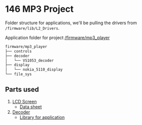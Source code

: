 # 146 MP3 Project

Folder structure for applications, we'll be pulling the drivers from `/firmware/lib/L2_Drivers`.

Application folder for project [/firmware/mp3_player](https://github.com/LopezChris/MPTrio/tree/master/firmware/mp3_player)

~~~bash
firmware/mp3_player
├── controls
├── decoder
│   └── VS1053_decoder
├── display
│   └── nokia_5110_display
└── file_sys
~~~

## Parts used

1. [LCD Screen](https://www.sparkfun.com/products/10168)
    - [Data sheet](https://www.sparkfun.com/datasheets/LCD/Monochrome/Nokia5110.pdf)
2. [Decoder](https://www.adafruit.com/product/1381)
    - [Library for application](https://github.com/LopezChris/Adafruit_VS1053_Library)
